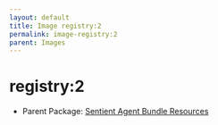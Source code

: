 ```yaml
---
layout: default
title: Image registry:2
permalink: image-registry:2
parent: Images
---
```

# registry:2

* Parent Package: [Sentient Agent Bundle Resources](package--sabr)


